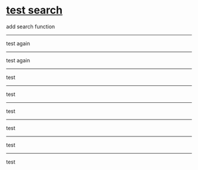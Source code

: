 # [test search](https://github.com/sunyuan686/blog/issues/12)

add search function 

---

test again


---

test again

---

test

---

test


---

test

---

test

---

test

---

test
